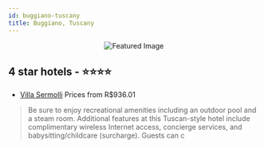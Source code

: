 ```yaml
---
id: buggiano-tuscany
title: Buggiano, Tuscany
---
```


<center><img src="https://i.travelapi.com/hotels/5000000/4510000/4506300/4506293/a46f67ae_z.jpg" alt="Featured Image" /></center>


##  4 star hotels - ⭐️⭐️⭐️⭐️

-    [Villa Sermolli](https://us.hurb.com/hotels/buggiano/villa-sermolli-JNP-JP352504?cmp=18055) Prices from R$936.01
   > Be sure to enjoy recreational amenities including an outdoor pool and a steam room. Additional features at this Tuscan-style hotel include complimentary wireless Internet access, concierge services, and babysitting/childcare (surcharge). Guests can c
